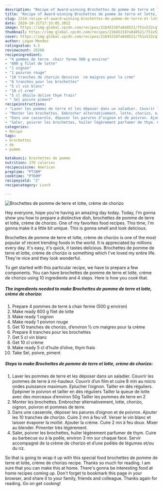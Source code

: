 ```yaml
---
description: "Recipe of Award-winning Brochettes de pomme de terre et lotte, crème de chorizo"
title: "Recipe of Award-winning Brochettes de pomme de terre et lotte, crème de chorizo"
slug: 2310-recipe-of-award-winning-brochettes-de-pomme-de-terre-et-lotte-creme-de-chorizo
date: 2020-10-31T17:33:05.301Z
image: https://img-global.cpcdn.com/recipes/216453187a848521/751x532cq70/brochettes-de-pomme-de-terre-et-lotte-creme-de-chorizo-photo-principale-de-la-recette.jpg
thumbnail: https://img-global.cpcdn.com/recipes/216453187a848521/751x532cq70/brochettes-de-pomme-de-terre-et-lotte-creme-de-chorizo-photo-principale-de-la-recette.jpg
cover: https://img-global.cpcdn.com/recipes/216453187a848521/751x532cq70/brochettes-de-pomme-de-terre-et-lotte-creme-de-chorizo-photo-principale-de-la-recette.jpg
author: Logan Mendez
ratingvalue: 4.5
reviewcount: 26208
recipeingredient:
- "4 pommes de terre  chair ferme 500 g environ"
- "600 g filet de lotte"
- "1 oignon"
- "1 poivron rouge"
- "10 tranches de chorizo denviron  cm maigres pour la crme"
- "8 tranches pour les brochettes"
- "5 cl vin blanc"
- "10 cl crme"
- "5 cl dhuile dolive thym frais"
- " Sel poivre piment"
recipeinstructions:
- "Laver les pommes de terre et les déposer dans un saladier. Couvrir les pommes de terre à mi-hauteur. Couvrir d’un film et cuire 8 min au micro ondes puissance maximum. Eplucher l’oignon. Tailler en dés réguliers. Épépiner le poivron et tailler en dés réguliers Tailler la queue de lotte avec des morceaux d’environ 50g Tailler les pommes de terre en 2"
- "Monter les brochettes. Embrocher alternativement, lotte, chorizo, oignon, poivron et pommes de terre."
- "Dans une casserole, déposer les parures d’oignon et de poivron. Ajouter les 10 tranches de chorizo. Cuire 2 mn à feu vif. Verser le vin blanc et laisser évaporer la moitié. Ajouter la crème. Cuire 2 mn à feu doux. Mixer au blender. Pimenter très légèrement."
- "Saler, poivrer les brochettes, huiler légèrement parfumer de thym. Cuire au barbecue ou à la poêle, environ 3 mn sur chaque face. Servir accompagné de la crème de chorizo et d’une poêlée de légumes et/ou du riz."
categories:
- Recipe
tags:
- brochettes
- de
- pomme

katakunci: brochettes de pomme 
nutrition: 270 calories
recipecuisine: American
preptime: "PT38M"
cooktime: "PT60M"
recipeyield: "2"
recipecategory: Lunch

---
```



![Brochettes de pomme de terre et lotte, crème de chorizo](https://img-global.cpcdn.com/recipes/216453187a848521/751x532cq70/brochettes-de-pomme-de-terre-et-lotte-creme-de-chorizo-photo-principale-de-la-recette.jpg)

Hey everyone, hope you're having an amazing day today. Today, I'm gonna show you how to prepare a distinctive dish, brochettes de pomme de terre et lotte, crème de chorizo. One of my favorites food recipes. This time, I'm gonna make it a little bit unique. This is gonna smell and look delicious.

Brochettes de pomme de terre et lotte, crème de chorizo is one of the most popular of recent trending foods in the world. It is appreciated by millions every day. It's easy, it's quick, it tastes delicious. Brochettes de pomme de terre et lotte, crème de chorizo is something which I've loved my entire life. They're nice and they look wonderful.




To get started with this particular recipe, we have to prepare a few components. You can have brochettes de pomme de terre et lotte, crème de chorizo using 10 ingredients and 4 steps. Here is how you cook that.

<!--inarticleads1-->

##### The ingredients needed to make Brochettes de pomme de terre et lotte, crème de chorizo:

1. Prepare 4 pommes de terre à chair ferme (500 g environ)
1. Make ready 600 g filet de lotte
1. Make ready 1 oignon
1. Make ready 1 poivron rouge
1. Get 10 tranches de chorizo, d’environ ½ cm maigres pour la crème
1. Prepare 8 tranches pour les brochettes
1. Get 5 cl vin blanc
1. Get 10 cl crème
1. Make ready 5 cl d’huile d’olive, thym frais
1. Take  Sel, poivre, piment




<!--inarticleads2-->

##### Steps to make Brochettes de pomme de terre et lotte, crème de chorizo:

1. Laver les pommes de terre et les déposer dans un saladier. Couvrir les pommes de terre à mi-hauteur. Couvrir d’un film et cuire 8 min au micro ondes puissance maximum. Eplucher l’oignon. Tailler en dés réguliers. Épépiner le poivron et tailler en dés réguliers Tailler la queue de lotte avec des morceaux d’environ 50g Tailler les pommes de terre en 2
1. Monter les brochettes. Embrocher alternativement, lotte, chorizo, oignon, poivron et pommes de terre.
1. Dans une casserole, déposer les parures d’oignon et de poivron. Ajouter les 10 tranches de chorizo. Cuire 2 mn à feu vif. Verser le vin blanc et laisser évaporer la moitié. Ajouter la crème. Cuire 2 mn à feu doux. Mixer au blender. Pimenter très légèrement.
1. Saler, poivrer les brochettes, huiler légèrement parfumer de thym. Cuire au barbecue ou à la poêle, environ 3 mn sur chaque face. Servir accompagné de la crème de chorizo et d’une poêlée de légumes et/ou du riz.




So that is going to wrap it up with this special food brochettes de pomme de terre et lotte, crème de chorizo recipe. Thanks so much for reading. I am sure that you can make this at home. There's gonna be interesting food at home recipes coming up. Don't forget to bookmark this page in your browser, and share it to your family, friends and colleague. Thanks again for reading. Go on get cooking!
